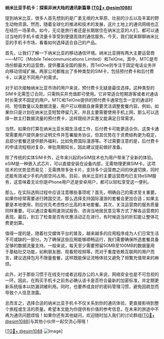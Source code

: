 **纳米比亚手机卡：探索非洲大陆的通讯新篇章 [[TG💪+ @esim1088](https://t.me/s/esim1088)]**

提到纳米比亚，很多人首先想到的是广袤无垠的大草原、壮丽的沙丘以及丰富的野生动物资源。然而，随着全球化的推进和技术的发展，这片土地上的通讯网络也正在经历一场革命。如今，无论是旅行者还是长期居住在纳米比亚的人们，都可以通过当地的手机卡或流量卡享受到便捷高效的通信服务。今天，我们就来聊聊纳米比亚的手机卡市场，看看如何选择适合自己的产品。

首先，让我们了解一下纳米比亚的移动通信环境。纳米比亚拥有两大主要运营商——MTC（Mobile Telecommunications Limited）和TelOne。其中，MTC是市场份额最大的运营商，提供覆盖全国的服务，而TelOne则专注于固定电话业务并向移动领域扩展。两家公司都推出了多种类型的SIM卡，包括预付费卡和后付费卡，以满足不同用户的需求。

对于初次接触纳米比亚市场的用户来说，预付费卡无疑是最佳选择。这种类型的SIM卡无需签订合同，只需购买并充值即可使用。它非常适合短期游客或者对通话时长需求不固定的用户。MTC和TelOne提供的预付费卡通常包含一定的通话时间、短信数量以及数据流量，用户可以根据自身需要灵活调整套餐内容。例如，如果你只是计划在纳米比亚短暂停留几天，并且主要需要使用手机上网，那么可以选择一款主打数据流量的预付费卡，这样既经济实惠又能满足日常需求。

当然，如果你打算在纳米比亚长期生活或工作，后付费卡可能更适合你。这类卡通常需要用户提供身份证明文件并签署服务协议，但其优势在于资费结构更为稳定，且部分套餐还提供额外福利，比如免费国际漫游等。不过需要注意的是，后付费卡的申请流程相对复杂，审批周期较长，因此建议提前做好准备。

除了传统的实体SIM卡外，近年来兴起的eSIM技术也为用户带来了全新的体验。eSIM是一种嵌入式芯片，可以直接安装在设备内部，无需物理更换SIM卡。这项技术的优势显而易见：无需携带多张卡片，支持多个运营商之间的快速切换，同时还能有效减少手机内部空间占用。目前，纳米比亚的主要运营商均已支持eSIM服务，这意味着无论你是iPhone用户还是安卓用户，都可以轻松享受这一便利。

那么，在实际选购过程中应该注意哪些事项呢？首先，明确自己的需求至关重要。如果你经常需要进行跨国交流，那么选择支持国际漫游的套餐会更加合适；如果主要是本地使用，则应优先考虑性价比高的本地套餐。其次，关注运营商的服务质量同样重要。可以通过查看网速测试报告、咨询当地居民意见等方式了解各运营商的表现。最后，别忘了检查是否有优惠活动正在进行，有时候适当的折扣能让整体花费更划算。

值得一提的是，随着社交媒体平台的普及，越来越多的应用程序成为人们日常生活不可或缺的一部分。为了确保这些应用能够顺畅运行，我们需要确保所选套餐具备足够的数据流量支持。一般来说，每天至少需要预留50MB至100MB的数据量用于基础社交功能，如刷朋友圈、观看短视频等。而对于重度依赖互联网的用户而言，建议选择包月不限量套餐，这样既能保证流畅体验又避免了频繁充值带来的麻烦。

此外，对于那些习惯于在线支付或者远程办公的人来说，网络安全也是不可忽视的一环。因此，在购买手机卡之前务必确认该卡是否符合最新的加密标准，并定期更新系统版本以防漏洞被利用。同时，也要养成良好的密码管理习惯，避免因疏忽而导致个人信息泄露。

总而言之，选择合适的纳米比亚手机卡不仅关系到你的通讯体验，更直接影响到整个旅程或生活的质量。希望本文能为你提供有价值的参考信息，在未来的旅途中不再为通讯问题烦恼！如果你还有其他疑问，欢迎随时加入我们的讨论群组[[TG💪+ @esim1088](https://t.me/s/esim1088)]与其他小伙伴一起交流心得哦！

[[TG💪+ @esim1088](https://t.me/s/esim1088) ![Image](https://i.postimg.cc/4NQfJmqS/Snipaste-2025-05-13-00-14-12.png)]
